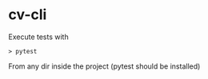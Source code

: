# cv-cli



Execute tests with 

	> pytest 

From any dir inside the project (pytest should be installed)